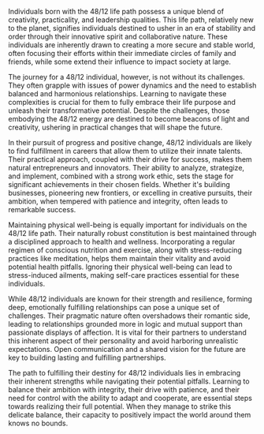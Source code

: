 Individuals born with the 48/12 life path possess a unique blend of creativity, practicality, and leadership qualities.  This life path, relatively new to the planet, signifies individuals destined to usher in an era of stability and order through their innovative spirit and collaborative nature. These individuals are inherently drawn to creating a more secure and stable world, often focusing their efforts within their immediate circles of family and friends, while some extend their influence to impact society at large.

The journey for a 48/12 individual, however, is not without its challenges.  They often grapple with issues of power dynamics and the need to establish balanced and harmonious relationships. Learning to navigate these complexities is crucial for them to fully embrace their life purpose and unleash their transformative potential. Despite the challenges, those embodying the 48/12 energy are destined to become beacons of light and creativity, ushering in practical changes that will shape the future.  

In their pursuit of progress and positive change, 48/12 individuals are likely to find fulfillment in careers that allow them to utilize their innate talents.  Their practical approach, coupled with their drive for success, makes them natural entrepreneurs and innovators.  Their ability to analyze, strategize, and implement, combined with a strong work ethic, sets the stage for significant achievements in their chosen fields.  Whether it's building businesses, pioneering new frontiers, or excelling in creative pursuits, their ambition, when tempered with patience and integrity, often leads to remarkable success.  

Maintaining physical well-being is equally important for individuals on the 48/12 life path.  Their naturally robust constitution is best maintained through a disciplined approach to health and wellness.  Incorporating a regular regimen of conscious nutrition and exercise, along with stress-reducing practices like meditation, helps them maintain their vitality and avoid potential health pitfalls.  Ignoring their physical well-being can lead to stress-induced ailments, making self-care practices essential for these individuals.

While 48/12 individuals are known for their strength and resilience, forming deep, emotionally fulfilling relationships can pose a unique set of challenges.  Their pragmatic nature often overshadows their romantic side, leading to relationships grounded more in logic and mutual support than passionate displays of affection.  It is vital for their partners to understand this inherent aspect of their personality and avoid harboring unrealistic expectations.  Open communication and a shared vision for the future are key to building lasting and fulfilling partnerships.

The path to fulfilling their destiny for 48/12 individuals lies in embracing their inherent strengths while navigating their potential pitfalls.  Learning to balance their ambition with integrity, their drive with patience, and their need for control with the ability to adapt and cooperate, are essential steps towards realizing their full potential.  When they manage to strike this delicate balance, their capacity to positively impact the world around them knows no bounds. 
